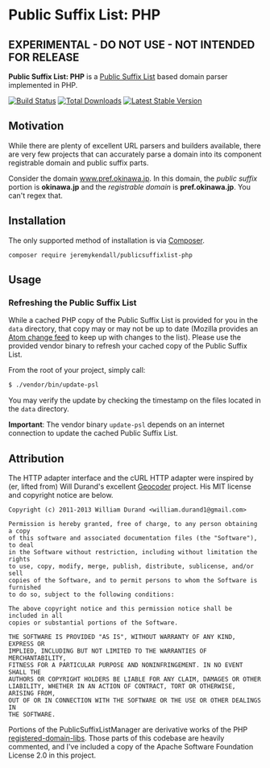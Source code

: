# Public Suffix List: PHP

## EXPERIMENTAL - DO NOT USE - NOT INTENDED FOR RELEASE

**Public Suffix List: PHP** is a [Public Suffix List](http://publicsuffix.org/) based
domain parser implemented in PHP.

[![Build Status](https://travis-ci.org/jeremykendall/publicsuffixlist-php.png?branch=master)](https://travis-ci.org/jeremykendall/publicsuffixlist-php)
[![Total Downloads](https://poser.pugx.org/jeremykendall/publicsuffixlist-php/downloads.png)](https://packagist.org/packages/jeremykendall/publicsuffixlist-php)
[![Latest Stable Version](https://poser.pugx.org/jeremykendall/publicsuffixlist-php/v/stable.png)](https://packagist.org/packages/jeremykendall/publicsuffixlist-php)

## Motivation

While there are plenty of excellent URL parsers and builders available, there
are very few projects that can accurately parse a domain into its component
registrable domain and public suffix parts.

Consider the domain www.pref.okinawa.jp.  In this domain, the
*public suffix* portion is **okinawa.jp** and the *registrable domain* is
**pref.okinawa.jp**. You can't regex that.

## Installation

The only supported method of installation is via [Composer](http://getcomposer.org).

```
composer require jeremykendall/publicsuffixlist-php
```

## Usage

### Refreshing the Public Suffix List

While a cached PHP copy of the Public Suffix List is provided for you in the
`data` directory, that copy may or may not be up to date (Mozilla provides an
[Atom change feed](http://hg.mozilla.org/mozilla-central/atom-log/default/netwerk/dns/effective_tld_names.dat)
to keep up with changes to the list). Please use the provided vendor binary to
refresh your cached copy of the Public Suffix List.

From the root of your project, simply call:

``` bash
$ ./vendor/bin/update-psl
```

You may verify the update by checking the timestamp on the files located in the
`data` directory.

**Important**: The vendor binary `update-psl` depends on an internet connection to
update the cached Public Suffix List.

## Attribution

The HTTP adapter interface and the cURL HTTP adapter were inspired by (er,
lifted from) Will Durand's excellent
[Geocoder](https://github.com/willdurand/Geocoder) project.  His MIT license and
copyright notice are below.

```
Copyright (c) 2011-2013 William Durand <william.durand1@gmail.com>

Permission is hereby granted, free of charge, to any person obtaining a copy
of this software and associated documentation files (the "Software"), to deal
in the Software without restriction, including without limitation the rights
to use, copy, modify, merge, publish, distribute, sublicense, and/or sell
copies of the Software, and to permit persons to whom the Software is furnished
to do so, subject to the following conditions:

The above copyright notice and this permission notice shall be included in all
copies or substantial portions of the Software.

THE SOFTWARE IS PROVIDED "AS IS", WITHOUT WARRANTY OF ANY KIND, EXPRESS OR
IMPLIED, INCLUDING BUT NOT LIMITED TO THE WARRANTIES OF MERCHANTABILITY,
FITNESS FOR A PARTICULAR PURPOSE AND NONINFRINGEMENT. IN NO EVENT SHALL THE
AUTHORS OR COPYRIGHT HOLDERS BE LIABLE FOR ANY CLAIM, DAMAGES OR OTHER
LIABILITY, WHETHER IN AN ACTION OF CONTRACT, TORT OR OTHERWISE, ARISING FROM,
OUT OF OR IN CONNECTION WITH THE SOFTWARE OR THE USE OR OTHER DEALINGS IN
THE SOFTWARE.
```

Portions of the PublicSuffixListManager are derivative works of the PHP
[registered-domain-libs](https://github.com/usrflo/registered-domain-libs).
Those parts of this codebase are heavily commented, and I've included a copy of
the Apache Software Foundation License 2.0 in this project.
